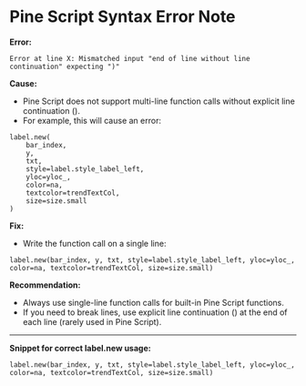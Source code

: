 # Pine Script Syntax Error Note

**Error:**

```
Error at line X: Mismatched input "end of line without line continuation" expecting ")"
```

**Cause:**

- Pine Script does not support multi-line function calls without explicit line continuation (\).
- For example, this will cause an error:

```pine
label.new(
    bar_index,
    y,
    txt,
    style=label.style_label_left,
    yloc=yloc_,
    color=na,
    textcolor=trendTextCol,
    size=size.small
)
```

**Fix:**

- Write the function call on a single line:

```pine
label.new(bar_index, y, txt, style=label.style_label_left, yloc=yloc_, color=na, textcolor=trendTextCol, size=size.small)
```

**Recommendation:**

- Always use single-line function calls for built-in Pine Script functions.
- If you need to break lines, use explicit line continuation (\) at the end of each line (rarely used in Pine Script).

---

**Snippet for correct label.new usage:**

```pine
label.new(bar_index, y, txt, style=label.style_label_left, yloc=yloc_, color=na, textcolor=trendTextCol, size=size.small)
```

